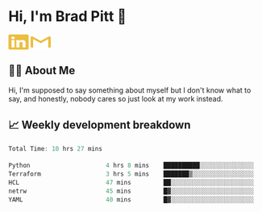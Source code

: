 # Hi, I'm Brad Pitt 👋


<a href="https://www.linkedin.com/in/mathias-mauraisin/" target="blank"><img align="center" src="./icons/linkedin.svg" alt="https://www.linkedin.com/in/mathias-mauraisin/" height="30" width="40" /></a>
<a href="mailto:mathias.mauraisin.pro@gmail.com" target="blank"><img align="center" src="./icons/gmail.svg" alt="redrew" height="30" width="40" /></a>




<!-- ![snap](images/Snap_dark.png?raw=true) -->
<!-- ![snap](images/Snap_dark_bg.png?raw=true) -->


<!-- [![My Skills](https://skillicons.dev/icons?i=c,cpp,html,css,js,ts,)](https://skillicons.dev) -->

## 🙋‍♂️&nbsp;About Me

Hi, I'm supposed to say something about myself but I don't know what to say, and honestly, nobody cares so just look at my work instead.

## 📈&nbsp;Weekly development breakdown

<!-- [![mamaurai's 42 stats](https://badge42.vercel.app/api/v2/cl1l4qz93000609l4yixitcl4/stats?cursusId=21&coalitionId=45)](https://github.com/JaeSeoKim/badge42) -->





<!--START_SECTION:waka-->

```rust
Total Time: 10 hrs 27 mins

Python                     4 hrs 8 mins    ██████████░░░░░░░░░░░░░░░   39.43 %
Terraform                  3 hrs 5 mins    ███████▒░░░░░░░░░░░░░░░░░   29.42 %
HCL                        47 mins         ██░░░░░░░░░░░░░░░░░░░░░░░   07.60 %
netrw                      45 mins         █▓░░░░░░░░░░░░░░░░░░░░░░░   07.14 %
YAML                       40 mins         █▓░░░░░░░░░░░░░░░░░░░░░░░   06.43 %
```

<!--END_SECTION:waka-->


